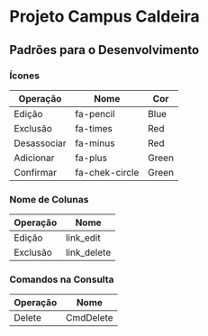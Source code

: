 # Projeto Campus Caldeira

## Padrões para o Desenvolvimento

### Ícones
| Operação | Nome      | Cor
|-------------|-----------|-----
| Edição      | fa-pencil | Blue
| Exclusão    | fa-times  | Red
| Desassociar | fa-minus  | Red
| Adicionar   | fa-plus   | Green
| Confirmar   | fa-chek-circle | Green

### Nome de Colunas
| Operação | Nome
|--------|-----
| Edição | link_edit
| Exclusão | link_delete

### Comandos na Consulta
| Operação | Nome
|------------|-----
| Delete  | CmdDelete
